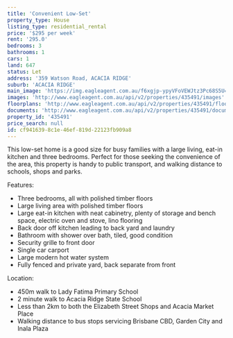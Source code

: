 ```yaml
---
title: 'Convenient Low-Set'
property_type: House
listing_type: residential_rental
price: '$295 per week'
rent: '295.0'
bedrooms: 3
bathrooms: 1
cars: 1
land: 647
status: Let
address: '359 Watson Road, ACACIA RIDGE'
suburb: 'ACACIA RIDGE'
main_image: 'https://img.eagleagent.com.au/f6xgjp-ypyVFoVEWJtz3Pc68S5U=/1280x854/smart/https://s3-us-west-2.amazonaws.com/eagleagent-orig/images/6824893/422175914-image-M.jpg'
images: 'http://www.eagleagent.com.au/api/v2/properties/435491/images'
floorplans: 'http://www.eagleagent.com.au/api/v2/properties/435491/floorplans'
documents: 'http://www.eagleagent.com.au/api/v2/properties/435491/documents'
property_id: '435491'
price_search: null
id: cf941639-8c1e-46ef-819d-22123fb909a8
---
```

This low-set home is a good size for busy families with a large living, eat-in kitchen and three bedrooms. Perfect for those seeking the convenience of the area, this property is handy to public transport, and walking distance to schools, shops and parks.

Features:

*  Three bedrooms, all with polished timber floors
*  Large living area with polished timber floors
*  Large eat-in kitchen with neat cabinetry, plenty of storage and bench space, electric oven and stove, lino flooring
*  Back door off kitchen leading to back yard and laundry
*  Bathroom with shower over bath, tiled, good condition
*  Security grille to front door
*  Single car carport
*  Large modern hot water system
*  Fully fenced and private yard, back separate from front

Location:
*  450m walk to Lady Fatima Primary School
*  2 minute walk to Acacia Ridge State School
*  Less than 2km to both the Elizabeth Street Shops and Acacia Market Place
*  Walking distance to bus stops servicing Brisbane CBD, Garden City and Inala Plaza